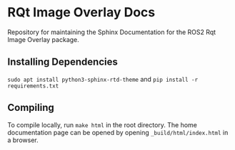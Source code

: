 # RQt Image Overlay Docs

Repository for maintaining the Sphinx Documentation for the ROS2 Rqt Image Overlay package.

## Installing Dependencies
`sudo apt install python3-sphinx-rtd-theme` and
`pip install -r requirements.txt`

## Compiling
To compile locally, run `make html` in the root directory. 
The home documentation page can be opened by opening `_build/html/index.html` in a browser.
